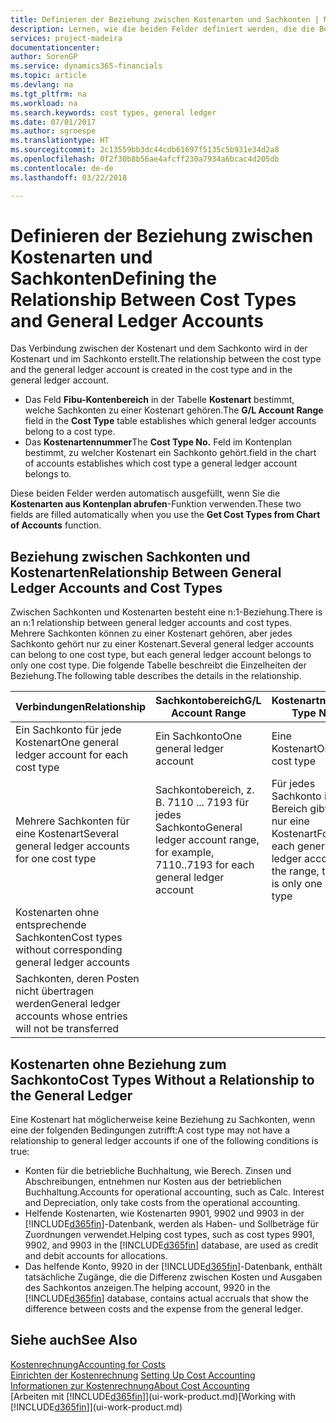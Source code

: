 ```yaml
---
title: Definieren der Beziehung zwischen Kostenarten und Sachkonten | Microsoft Docs
description: Lernen, wie die beiden Felder definiert werden, die die Beziehung zwischen Kostenart und Sachkonto festlegen
services: project-madeira
documentationcenter: 
author: SorenGP
ms.service: dynamics365-financials
ms.topic: article
ms.devlang: na
ms.tgt_pltfrm: na
ms.workload: na
ms.search.keywords: cost types, general ledger
ms.date: 07/01/2017
ms.author: sgroespe
ms.translationtype: HT
ms.sourcegitcommit: 2c13559bb3dc44cdb61697f5135c5b931e34d2a8
ms.openlocfilehash: 0f2f30b8b56ae4afcff230a7934a6bcac4d205db
ms.contentlocale: de-de
ms.lasthandoff: 03/22/2018

---
```

# <a name="defining-the-relationship-between-cost-types-and-general-ledger-accounts"></a><span data-ttu-id="658da-103">Definieren der Beziehung zwischen Kostenarten und Sachkonten</span><span class="sxs-lookup"><span data-stu-id="658da-103">Defining the Relationship Between Cost Types and General Ledger Accounts</span></span>
<span data-ttu-id="658da-104">Das Verbindung zwischen der Kostenart und dem Sachkonto wird in der Kostenart und im Sachkonto erstellt.</span><span class="sxs-lookup"><span data-stu-id="658da-104">The relationship between the cost type and the general ledger account is created in the cost type and in the general ledger account.</span></span>  

* <span data-ttu-id="658da-105">Das Feld **Fibu-Kontenbereich** in der Tabelle **Kostenart** bestimmt, welche Sachkonten zu einer Kostenart gehören.</span><span class="sxs-lookup"><span data-stu-id="658da-105">The **G/L Account Range** field in the **Cost Type** table establishes which general ledger accounts belong to a cost type.</span></span>  
* <span data-ttu-id="658da-106">Das **Kostenartennummer**</span><span class="sxs-lookup"><span data-stu-id="658da-106">The **Cost Type No.**</span></span> <span data-ttu-id="658da-107">Feld im Kontenplan bestimmt, zu welcher Kostenart ein Sachkonto gehört.</span><span class="sxs-lookup"><span data-stu-id="658da-107">field in the chart of accounts establishes which cost type a general ledger account belongs to.</span></span>  

<span data-ttu-id="658da-108">Diese beiden Felder werden automatisch ausgefüllt, wenn Sie die **Kostenarten aus Kontenplan abrufen**-Funktion verwenden.</span><span class="sxs-lookup"><span data-stu-id="658da-108">These two fields are filled automatically when you use the **Get Cost Types from Chart of Accounts** function.</span></span>  

## <a name="relationship-between-general-ledger-accounts-and-cost-types"></a><span data-ttu-id="658da-109">Beziehung zwischen Sachkonten und Kostenarten</span><span class="sxs-lookup"><span data-stu-id="658da-109">Relationship Between General Ledger Accounts and Cost Types</span></span>  
<span data-ttu-id="658da-110">Zwischen Sachkonten und Kostenarten besteht eine n:1-Beziehung.</span><span class="sxs-lookup"><span data-stu-id="658da-110">There is an n:1 relationship between general ledger accounts and cost types.</span></span> <span data-ttu-id="658da-111">Mehrere Sachkonten können zu einer Kostenart gehören, aber jedes Sachkonto gehört nur zu einer Kostenart.</span><span class="sxs-lookup"><span data-stu-id="658da-111">Several general ledger accounts can belong to one cost type, but each general ledger account belongs to only one cost type.</span></span> <span data-ttu-id="658da-112">Die folgende Tabelle beschreibt die Einzelheiten der Beziehung.</span><span class="sxs-lookup"><span data-stu-id="658da-112">The following table describes the details in the relationship.</span></span>  

|<span data-ttu-id="658da-113">Verbindungen</span><span class="sxs-lookup"><span data-stu-id="658da-113">Relationship</span></span>|<span data-ttu-id="658da-114">**Sachkontobereich**</span><span class="sxs-lookup"><span data-stu-id="658da-114">**G/L Account Range**</span></span>|<span data-ttu-id="658da-115">**Kostenartnr.**</span><span class="sxs-lookup"><span data-stu-id="658da-115">**Cost Type No.**</span></span>|  
|------------------|------------------------------------------------|-------------------------------------------|  
|<span data-ttu-id="658da-116">Ein Sachkonto für jede Kostenart</span><span class="sxs-lookup"><span data-stu-id="658da-116">One general ledger account for each cost type</span></span>|<span data-ttu-id="658da-117">Ein Sachkonto</span><span class="sxs-lookup"><span data-stu-id="658da-117">One general ledger account</span></span>|<span data-ttu-id="658da-118">Eine Kostenart</span><span class="sxs-lookup"><span data-stu-id="658da-118">One cost type</span></span>|  
|<span data-ttu-id="658da-119">Mehrere Sachkonten für eine Kostenart</span><span class="sxs-lookup"><span data-stu-id="658da-119">Several general ledger accounts for one cost type</span></span>|<span data-ttu-id="658da-120">Sachkontobereich, z. B. 7110 ... 7193 für jedes Sachkonto</span><span class="sxs-lookup"><span data-stu-id="658da-120">General ledger account range, for example, 7110..7193 for each general ledger account</span></span>|<span data-ttu-id="658da-121">Für jedes Sachkonto im Bereich gibt es nur eine Kostenart</span><span class="sxs-lookup"><span data-stu-id="658da-121">For each general ledger account in the range, there is only one cost type</span></span>|  
|<span data-ttu-id="658da-122">Kostenarten ohne entsprechende Sachkonten</span><span class="sxs-lookup"><span data-stu-id="658da-122">Cost types without corresponding general ledger accounts</span></span>|<Empty>||  
|<span data-ttu-id="658da-123">Sachkonten, deren Posten nicht übertragen werden</span><span class="sxs-lookup"><span data-stu-id="658da-123">General ledger accounts whose entries will not be transferred</span></span>||<Empty>|  

## <a name="cost-types-without-a-relationship-to-the-general-ledger"></a><span data-ttu-id="658da-124">Kostenarten ohne Beziehung zum Sachkonto</span><span class="sxs-lookup"><span data-stu-id="658da-124">Cost Types Without a Relationship to the General Ledger</span></span>  
<span data-ttu-id="658da-125">Eine Kostenart hat möglicherweise keine Beziehung zu Sachkonten, wenn eine der folgenden Bedingungen zutrifft:</span><span class="sxs-lookup"><span data-stu-id="658da-125">A cost type may not have a relationship to general ledger accounts if one of the following conditions is true:</span></span>  

* <span data-ttu-id="658da-126">Konten für die betriebliche Buchhaltung, wie Berech. Zinsen und Abschreibungen, entnehmen nur Kosten aus der betrieblichen Buchhaltung.</span><span class="sxs-lookup"><span data-stu-id="658da-126">Accounts for operational accounting, such as Calc. Interest and Depreciation, only take costs from the operational accounting.</span></span>  
* <span data-ttu-id="658da-127">Helfende Kostenarten, wie Kostenarten 9901, 9902 und 9903 in der [!INCLUDE[d365fin](includes/d365fin_md.md)]-Datenbank, werden als Haben- und Sollbeträge für Zuordnungen verwendet.</span><span class="sxs-lookup"><span data-stu-id="658da-127">Helping cost types, such as cost types 9901, 9902, and 9903 in the [!INCLUDE[d365fin](includes/d365fin_md.md)] database, are used as credit and debit accounts for allocations.</span></span>  
* <span data-ttu-id="658da-128">Das helfende Konto, 9920 in der [!INCLUDE[d365fin](includes/d365fin_md.md)]-Datenbank, enthält tatsächliche Zugänge, die die Differenz zwischen Kosten und Ausgaben des Sachkontos anzeigen.</span><span class="sxs-lookup"><span data-stu-id="658da-128">The helping account, 9920 in the [!INCLUDE[d365fin](includes/d365fin_md.md)] database, contains actual accruals that show the difference between costs and the expense from the general ledger.</span></span>  

## <a name="see-also"></a><span data-ttu-id="658da-129">Siehe auch</span><span class="sxs-lookup"><span data-stu-id="658da-129">See Also</span></span>  
[<span data-ttu-id="658da-130">Kostenrechnung</span><span class="sxs-lookup"><span data-stu-id="658da-130">Accounting for Costs</span></span>](finance-manage-cost-accounting.md)  
<span data-ttu-id="658da-131">[Einrichten der Kostenrechnung](finance-set-up-cost-accounting.md) </span><span class="sxs-lookup"><span data-stu-id="658da-131">[Setting Up Cost Accounting](finance-set-up-cost-accounting.md) </span></span>  
[<span data-ttu-id="658da-132">Informationen zur Kostenrechnung</span><span class="sxs-lookup"><span data-stu-id="658da-132">About Cost Accounting</span></span>](finance-about-cost-accounting.md)  
<span data-ttu-id="658da-133">[Arbeiten mit [!INCLUDE[d365fin](includes/d365fin_md.md)]](ui-work-product.md)</span><span class="sxs-lookup"><span data-stu-id="658da-133">[Working with [!INCLUDE[d365fin](includes/d365fin_md.md)]](ui-work-product.md)</span></span>

